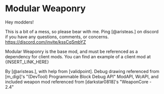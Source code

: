 ﻿Modular Weaponry
================

Hey modders!

This is a bit of a mess, so please bear with me. Ping [@aristeas.] on discord if you have any questions, comments, or concerns.
https://discord.com/invite/kssCqSmbYZ

Modular Weaponry is the base mod, and must be referenced as a dependency for client mods. You can find an example of a client mod at {INSERT_LINK_HERE}



By [@aristeas.], with help from [validpoint].
Debug drawing referenced from [m_digi]'s "(DevTool) Programmable Block Debug API"
ModAPI, WcAPI, and included weapon mod referenced from [darkstar0818]'s "WeaponCore - 2.4"